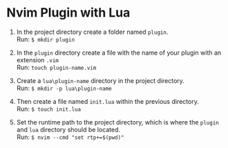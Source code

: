 # Nvim Plugin with Lua

1. In the project directory create a folder named `plugin`.  
Run: `$ mkdir plugin`

2. In the `plugin` directory create a file with the name of your plugin with an extension `.vim`  
Run: `touch plugin-name.vim`

3. Create a `lua\plugin-name` directory in the project directory.  
Run: `$ mkdir -p lua\plugin-name`

4. Then create a file named `init.lua` within the previous directory.  
Run: `$ touch init.lua`

5. Set the runtime path to the project directory, which is  where the `plugin`  and `lua` directory should be located.  
Run: `$ nvim --cmd "set rtp+=$(pwd)"`

